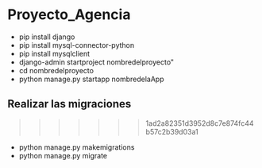 # Proyecto_Agencia
- pip install django
- pip install mysql-connector-python
- pip install mysqlclient
- django-admin startproject nombredelproyecto"
- cd nombredelproyecto
- python manage.py startapp nombredelaApp

## Realizar las migraciones
>>>>>>> 1ad2a82351d3952d8c7e874fc44b57c2b39d03a1
- python manage.py makemigrations
- python manage.py migrate
